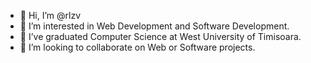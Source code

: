 - 👋 Hi, I’m @rlzv
- 👀 I’m interested in Web Development and Software Development.
- 🌱 I’ve graduated Computer Science at West University of Timisoara.
- 💞️ I’m looking to collaborate on Web or Software projects.

<!---
rlzv/rlzv is a ✨ special ✨ repository because its `README.md` (this file) appears on your GitHub profile.
You can click the Preview link to take a look at your changes.
--->
